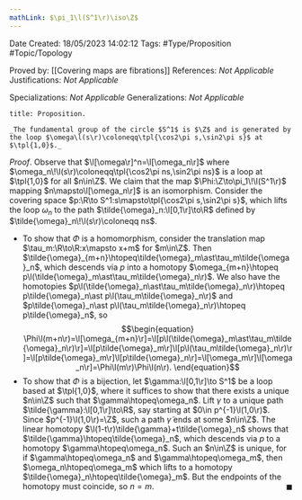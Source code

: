 ```yaml
---
mathLink: $\pi_1\l(S^1\r)\iso\Z$
---
```


<div class="topSpace"></div>

Date Created: 18/05/2023 14:02:12
Tags: #Type/Proposition #Topic/Topology

Proved by: [[Covering maps are fibrations]]
References: _Not Applicable_
Justifications: _Not Applicable_

Specializations: _Not Applicable_
Generalizations: _Not Applicable_

``` ad-Proposition
title: Proposition.

_The fundamental group of the circle $S^1$ is $\Z$ and is generated by the loop $\omega\l(s\r)\coloneqq\tpl{\cos2\pi s,\sin2\pi s}$ at $\tpl{1,0}$._

```

_Proof_. Observe that $\l[\omega\r]^n=\l[\omega_n\r]$ where $\omega_n\!\l(s\r)\coloneqq\tpl{\cos2\pi ns,\sin2\pi ns}$ is a loop at $\tpl{1,0}$ for all $n\in\Z$. We claim that the map $\Phi:\Z\to\pi_1\!\l(S^1\r)$ mapping $n\mapsto\l[\omega_n\r]$ is an isomorphism. Consider the covering space $p:\R\to S^1:s\mapsto\tpl{\cos2\pi s,\sin2\pi s}$, which lifts the loop $\omega_n$ to the path $\tilde{\omega}_n:\l[0,1\r]\to\R$ defined by $\tilde{\omega}_n\!\l(s\r)\coloneqq ns$.
* To show that $\Phi$ is a homomorphism, consider the translation map $\tau_m:\R\to\R:x\mapsto x+m$ for $m\in\Z$. Then $\tilde{\omega}_{m+n}\htopeq\tilde{\omega}_m\ast\tau_m\tilde{\omega}_n$, which descends via $p$ into a homotopy $\omega_{m+n}\htopeq p\l(\tilde{\omega}_m\ast\tau_m\tilde{\omega}_n\r)$. We also have the homotopies $p\l(\tilde{\omega}_n\ast\tau_m\tilde{\omega}_n\r)\htopeq p\tilde{\omega}_n\ast p\l(\tau_m\tilde{\omega}_n\r)$ and $p\tilde{\omega}_n\ast p\l(\tau_m\tilde{\omega}_n\r)\htopeq p\tilde{\omega}_n$, so
$$\begin{equation}
    \Phi\l(m+n\r)=\l[\omega_{m+n}\r]=\l[p\l(\tilde{\omega}_m\ast\tau_m\tilde{\omega}_n\r)\r]=\l[p\tilde{\omega}_m\r]\l[p\l(\tau_m\tilde{\omega}_n\r)\r]=\l[p\tilde{\omega}_m\r]\l[p\tilde{\omega}_n\r]=\l[\omega_m\r]\l[\omega_n\r]=\Phi\l(m\r)\Phi\l(n\r).
\end{equation}$$
* To show that $\Phi$ is a bijection, let $\gamma:\l[0,1\r]\to S^1$ be a loop based at $\tpl{1,0}$, where it suffices to show that there exists a unique $n\in\Z$ such that $\gamma\htopeq\omega_n$. Lift $\gamma$ to a unique path $\tilde{\gamma}:\l[0,1\r]\to\R$, say starting at $0\in p^{-1}\l(1,0\r)$. Since $p^{-1}\l(1,0\r)=\Z$, such a path $\tilde{\gamma}$ ends at some $n\in\Z$. The linear homotopy $\l(1-t\r)\tilde{\gamma}+t\tilde{\omega}_n$ shows that $\tilde{\gamma}\htopeq\tilde{\omega}_n$, which descends via $p$ to a homotopy $\gamma\htopeq\omega_n$. Such an $n\in\Z$ is unique, for if $\gamma\htopeq\omega_n$ and $\gamma\htopeq\omega_m$, then $\omega_n\htopeq\omega_m$ which lifts to a homotopy $\tilde{\omega}_n\htopeq\tilde{\omega}_m$. But the endpoints of the homotopy must coincide, so $n=m$.<span style="float:right;">$\blacksquare$</span>
